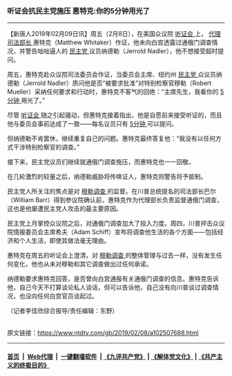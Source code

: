 ### 听证会抗民主党施压 惠特克:你的5分钟用光了
------------------------

<div class="post_content">
 <p>
  【新唐人2019年02月09日讯】周五（2月8日），在美国众议院
  <a href="https://www.ntdtv.com/gb/听证会.htm">
   听证会
  </a>
  上，
  <a href="https://www.ntdtv.com/gb/代理司法部长.htm">
   代理司法部长
  </a>
  惠特克（Matthew Whitaker）作证，他未向白宫透露过通俄门调查情况，并警告咄咄逼人的
  <a href="https://www.ntdtv.com/gb/民主党.htm">
   民主党
  </a>
  议员纳德勒（Jerrold Nadler），他不想接受超时提问。
 </p>
 <p>
  周五，惠特克赴众议院司法委员会作证，当委员会主席、纽约州
  <a href="https://www.ntdtv.com/gb/民主党.htm">
   民主党
  </a>
  众议员纳德勒（Jerrold Nadler）质问他是否“被要求批准”对特别检察官穆勒（Robert Mueller）采纳任何要求和行动时，惠特克不客气的回绝：“主席先生，我看你的
  <a href="https://www.ntdtv.com/gb/5分钟.htm">
   5分钟
  </a>
  用光了。”
 </p>
 <p>
  尽管
  <a href="https://www.ntdtv.com/gb/听证会.htm">
   听证会
  </a>
  随之引起骚动，但惠特克接着指出，他是自愿前来接受听证的，而且他与委员会事前达成了一致——每名议员只有
  <a href="https://www.ntdtv.com/gb/5分钟.htm">
   5分钟
  </a>
  可以提问。
 </p>
 <p>
  但纳德勒不肯罢休，继续重复自己的问题。惠特克最终答复他：“我没有以任何方式干涉特别检察官的调查。”
 </p>
 <p>
  接下来，民主党议员们继续就通俄门调查施压，而惠特克也一一回敬。
 </p>
 <p>
  在几轮激烈的较量之后，纳德勒威胁将传唤证人，惠特克则警告将予抵制。
 </p>
 <p>
  民主党人所关注的焦点是对
  <a href="https://www.ntdtv.com/gb/穆勒调查.htm">
   穆勒调查
  </a>
  的监督。在川普总统提名的司法部长巴尔（William Barr）得到参议院确认前，惠特克作为代理部长负责监督通俄门调查，这也是他屡遭民主党人攻击的最主要原因。
 </p>
 <p>
  民主党上月掌控众议院之后，对通俄门调查加大了投入力度。周四，川普抨击众议院情报委员会主席希夫（Adam Schiff）宣布将调查他生活的各个方面——包括经济和个人生活，即使其做法毫无理由。
 </p>
 <p>
  惠特克在周五的听证会上澄清，对
  <a href="https://www.ntdtv.com/gb/穆勒调查.htm">
   穆勒调查
  </a>
  的整体管理与过去一样，没有发生任何变化，他也从未对穆勒和其它调查做出过任何承诺。
 </p>
 <p>
  纳德勒要求惠特克回答，是否曾向白宫通报有关通俄门调查的信息。惠特克告诉他，自己今天不打算谈论私人谈话，但可以告诉他，自己没有向川普谈过调查情况，也没向任何白宫官员谈起过。
 </p>
 <p>
  （记者李佳欣综合报导/责任编辑：东野）
 </p>
 <div class="single_ad">
 </div>
</div>

<br/>原文链接：https://www.ntdtv.com/gb/2019/02/08/a102507688.html


------------------------
#### [首页](https://github.com/gfw-breaker/banned-news/blob/master/README.md) &nbsp;|&nbsp; [Web代理](https://github.com/labour-camp/helloworld) &nbsp;|&nbsp; [一键翻墙软件](https://github.com/gfw-breaker/nogfw/blob/master/README.md) &nbsp;| [《九评共产党》](https://github.com/gfw-breaker/9ping.md/blob/master/README.md#九评之一评共产党是什么) | [《解体党文化》](https://github.com/gfw-breaker/jtdwh.md/blob/master/README.md) | [《共产主义的终极目的》](https://github.com/gfw-breaker/gczydzjmd.md/blob/master/README.md)

